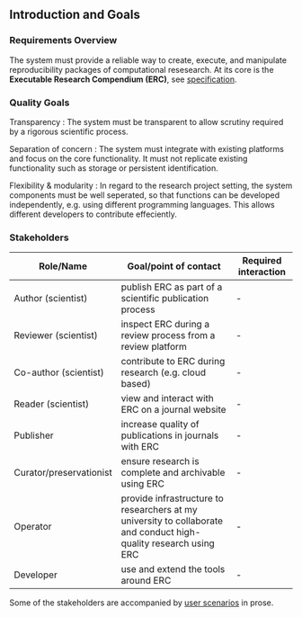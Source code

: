 ## Introduction and Goals

### Requirements Overview

The system must provide a reliable way to create, execute, and manipulate reproducibility packages of computational resesearch.
At its core is the **Executable Research Compendium (ERC)**, see [specification](http://o2r.info/erc-spec).

### Quality Goals

Transparency
: The system must be transparent to allow scrutiny required by a rigorous scientific process.

Separation of concern
: The system must integrate with existing platforms and focus on the core functionality. It must not replicate existing functionality such as storage or persistent identification.

Flexibility & modularity
: In regard to the research project setting, the system components must be well seperated, so that functions can be developed independently, e.g. using different programming languages. This allows different developers to contribute effeciently.

### Stakeholders

Role/Name | Goal/point of contact | Required interaction
--------- | ------- | ------------
Author (scientist) | publish ERC as part of a scientific publication process | -
Reviewer (scientist) | inspect ERC during a review process from a review platform | -
Co-author (scientist) | contribute to ERC during research (e.g. cloud based) | -
Reader (scientist) | view and interact with ERC on a journal website | -
Publisher | increase quality of publications in journals with ERC | -
Curator/preservationist | ensure research is complete and archivable using ERC | -
Operator | provide infrastructure to researchers at my university to collaborate and conduct high-quality research using ERC | -
Developer | use and extend the tools around ERC | -

Some of the stakeholders are accompanied by [user scenarios](user-scenarios.md) in prose.
